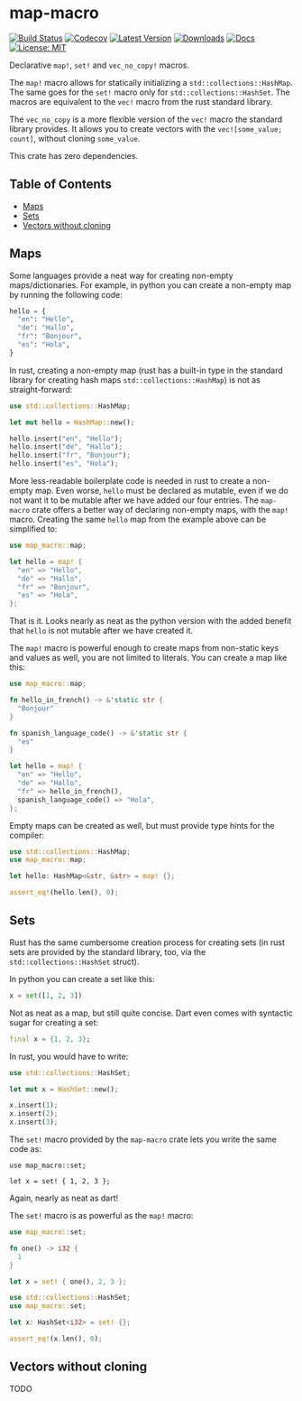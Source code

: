 # map-macro

[![Build Status](https://github.com/jofas/map_macro/actions/workflows/build.yml/badge.svg)](https://github.com/jofas/map_macro/actions/workflows/build.yml)
[![Codecov](https://codecov.io/gh/jofas/map_macro/branch/master/graph/badge.svg?token=69YKZ1JIBK)](https://codecov.io/gh/jofas/map_macro)
[![Latest Version](https://img.shields.io/crates/v/map-macro.svg)](https://crates.io/crates/map-macro)
[![Downloads](https://img.shields.io/crates/d/map-macro?label=downloads)](https://crates.io/crates/map-macro)
[![Docs](https://img.shields.io/badge/docs-latest-blue.svg)](https://docs.rs/map-macro/latest/map_macro)
[![License: MIT](https://img.shields.io/badge/License-MIT-blue.svg)](https://opensource.org/licenses/MIT)

Declarative `map!`, `set!` and `vec_no_copy!` macros.

The `map!` macro allows for statically initializing a 
`std::collections::HashMap`.
The same goes for the `set!` macro only for 
`std::collections::HashSet`.
The macros are equivalent to the `vec!` macro from the rust standard
library.

The `vec_no_copy` is a more flexible version of the `vec!`
macro the standard library provides.
It allows you to create vectors with the `vec![some_value; count]`,
without cloning `some_value`.

This crate has zero dependencies.


## Table of Contents

<!--ts-->
   * [Maps](#maps)
   * [Sets](#sets)
   * [Vectors without cloning](#vectors-without-cloning)
<!--te-->


## Maps

Some languages provide a neat way for creating non-empty 
maps/dictionaries.
For example, in python you can create a non-empty map by running the
following code:

```python
hello = {
  "en": "Hello",
  "de": "Hallo",
  "fr": "Bonjour",
  "es": "Hola",
}
```

In rust, creating a non-empty map (rust has a built-in type in the
standard library for creating hash maps `std::collections::HashMap`)
is not as straight-forward:

```rust
use std::collections::HashMap;

let mut hello = HashMap::new();

hello.insert("en", "Hello");
hello.insert("de", "Hallo");
hello.insert("fr", "Bonjour");
hello.insert("es", "Hola");
```

More less-readable boilerplate code is needed in rust to create a
non-empty map.
Even worse, `hello` must be declared as mutable, even if we do not
want it to be mutable after we have added our four entries.
The `map-macro` crate offers a better way of declaring non-empty
maps, with the `map!` macro.
Creating the same `hello` map from the example above can be simplified
to:

```rust
use map_macro::map;

let hello = map! {
  "en" => "Hello",
  "de" => "Hallo",
  "fr" => "Bonjour",
  "es" => "Hola",
};
```

That is it.
Looks nearly as neat as the python version with the added benefit 
that `hello` is not mutable after we have created it.

The `map!` macro is powerful enough to create maps from non-static
keys and values as well, you are not limited to literals.
You can create a map like this:

```rust
use map_macro::map;

fn hello_in_french() -> &'static str {
  "Bonjour"
}

fn spanish_language_code() -> &'static str {
  "es"
}

let hello = map! {
  "en" => "Hello",
  "de" => "Hallo",
  "fr" => hello_in_french(),
  spanish_language_code() => "Hola",
};
```

Empty maps can be created as well, but must provide type hints for the
compiler:

```rust
use std::collections::HashMap;
use map_macro::map;

let hello: HashMap<&str, &str> = map! {};

assert_eq!(hello.len(), 0);
```


## Sets

Rust has the same cumbersome creation process for creating sets (in 
rust sets are provided by the standard library, too, via the 
`std::collections::HashSet` struct).

In python you can create a set like this:

```python
x = set([1, 2, 3])
```

Not as neat as a map, but still quite concise. 
Dart even comes with syntactic sugar for creating a set:

```dart
final x = {1, 2, 3};
```

In rust, you would have to write:

```rust
use std::collections::HashSet;

let mut x = HashSet::new();

x.insert(1);
x.insert(2);
x.insert(3);
```

The `set!` macro provided by the `map-macro` crate lets you write the
same code as:

```
use map_macro::set;

let x = set! { 1, 2, 3 };
```

Again, nearly as neat as dart!

The `set!` macro is as powerful as the `map!` macro:

```rust
use map_macro::set;

fn one() -> i32 {
  1
}

let x = set! { one(), 2, 3 };
```

```rust
use std::collections::HashSet;
use map_macro::set;

let x: HashSet<i32> = set! {};

assert_eq!(x.len(), 0);
```


## Vectors without cloning

TODO
